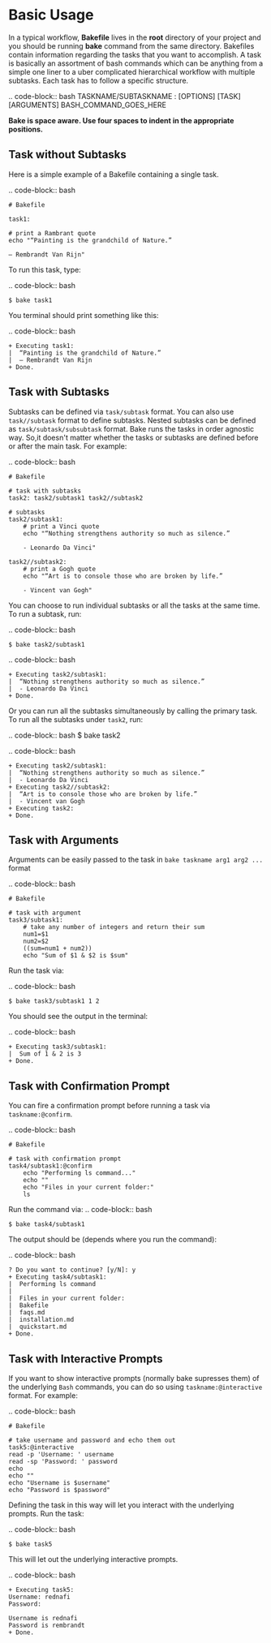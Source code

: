 Basic Usage
================

In a typical workflow, **Bakefile** lives in the **root** directory of your project and you should be running **bake** command from the same directory. Bakefiles contain information regarding the tasks that you want to accomplish. A task is basically an assortment of bash commands which can be anything from a simple one liner to a uber complicated hierarchical workflow with multiple subtasks. Each task has to follow a specific structure.

.. code-block:: bash
    TASKNAME/SUBTASKNAME : [OPTIONS] [TASK] [ARGUMENTS]
        BASH_COMMAND_GOES_HERE

**Bake is space aware. Use four spaces to indent in the appropriate positions.**

Task without Subtasks
------------------------

Here is a simple example of a Bakefile containing a single task.

.. code-block:: bash

    # Bakefile

    task1:

    # print a Rambrant quote
    echo "“Painting is the grandchild of Nature.”

    ― Rembrandt Van Rijn"

To run this task, type:

.. code-block:: bash

    $ bake task1

You terminal should print something like this:

.. code-block:: bash

    + Executing task1:
    |  “Painting is the grandchild of Nature.”
    |  ― Rembrandt Van Rijn
    + Done.


Task with Subtasks
-----------------------------

Subtasks can be defined via `task/subtask` format. You can also use `task//subtask` format to define subtasks. Nested subtasks can be defined as `task/subtask/subsubtask` format. Bake runs the tasks in order agnostic way. So,it doesn't matter whether the tasks or subtasks are defined before or after the main task. For example:

.. code-block:: bash

    # Bakefile

    # task with subtasks
    task2: task2/subtask1 task2//subtask2

    # subtasks
    task2/subtask1:
        # print a Vinci quote
        echo "“Nothing strengthens authority so much as silence.”

        - Leonardo Da Vinci"

    task2//subtask2:
        # print a Gogh quote
        echo "“Art is to console those who are broken by life.”

        - Vincent van Gogh"


You can choose to run individual subtasks or all the tasks at the same time. To run a subtask, run:

.. code-block:: bash

    $ bake task2/subtask1

.. code-block:: bash

    + Executing task2/subtask1:
    |  “Nothing strengthens authority so much as silence.”
    |  - Leonardo Da Vinci
    + Done.

Or you can run all the subtasks simultaneously by calling the primary task. To run all the subtasks under `task2`, run:

.. code-block:: bash
    $ bake task2

.. code-block:: bash

    + Executing task2/subtask1:
    |  “Nothing strengthens authority so much as silence.”
    |  - Leonardo Da Vinci
    + Executing task2//subtask2:
    |  “Art is to console those who are broken by life.”
    |  - Vincent van Gogh
    + Executing task2:
    + Done.

Task with Arguments
-----------------------

Arguments can be easily passed to the task in `bake taskname arg1 arg2 ...` format

.. code-block:: bash

    # Bakefile

    # task with argument
    task3/subtask1:
        # take any number of integers and return their sum
        num1=$1
        num2=$2
        ((sum=num1 + num2))
        echo "Sum of $1 & $2 is $sum"

Run the task via:

.. code-block:: bash

    $ bake task3/subtask1 1 2

You should see the output in the terminal:

.. code-block:: bash

    + Executing task3/subtask1:
    |  Sum of 1 & 2 is 3
    + Done.

Task with Confirmation Prompt
-------------------------------

You can fire a confirmation prompt before running a task via `taskname:@confirm`.

.. code-block:: bash

    # Bakefile

    # task with confirmation prompt
    task4/subtask1:@confirm
        echo "Performing ls command..."
        echo ""
        echo "Files in your current folder:"
        ls

Run the command via:
.. code-block:: bash

    $ bake task4/subtask1

The output should be (depends where you run the command):

.. code-block:: bash

    ? Do you want to continue? [y/N]: y
    + Executing task4/subtask1:
    |  Performing ls command
    |
    |  Files in your current folder:
    |  Bakefile
    |  faqs.md
    |  installation.md
    |  quickstart.md
    + Done.

Task with Interactive Prompts
--------------------------------

If you want to show interactive prompts (normally bake supresses them) of the underlying `Bash` commands, you can do so using `taskname:@interactive` format. For example:

.. code-block:: bash

    # Bakefile

    # take username and password and echo them out
    task5:@interactive
    read -p 'Username: ' username
    read -sp 'Password: ' password
    echo
    echo ""
    echo "Username is $username"
    echo "Password is $password"

Defining the task in this way will let you interact with the underlying prompts. Run the task:

.. code-block:: bash

    $ bake task5

This will let out the underlying interactive prompts.

.. code-block:: bash

    + Executing task5:
    Username: rednafi
    Password:

    Username is rednafi
    Password is rembrandt
    + Done.

